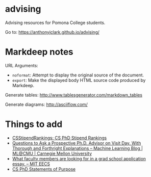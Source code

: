 # advising

Advising resources for Pomona College students.

Go to: https://anthonyjclark.github.io/advising/

# Markdeep notes

URL Arguments:

- `noformat`: Attempt to display the original source of the document.
- `export`: Make the displayed body HTML source code produced by Markdeep.

Generate tables:
http://www.tablesgenerator.com/markdown_tables

Generate diagrams:
http://asciiflow.com/

# Things to add

- [CSStipendRankings: CS PhD Stipend Rankings](https://csstipendrankings.org/)
- [Questions to Ask a Prospective Ph.D. Advisor on Visit Day, With Thorough and Forthright Explanations – Machine Learning Blog | ML@CMU | Carnegie Mellon University](https://blog.ml.cmu.edu/2020/03/02/questions-to-ask-a-prospective-ph-d-advisor-on-visit-day-with-thorough-and-forthright-explanations/)
- [What faculty members are looking for in a grad school application essay. – MIT EECS](https://www.eecs.mit.edu/academics/graduate-programs/admission-process/what-faculty-members-are-looking-for-in-a-grad-school-application-essay/)
- [CS PhD Statements of Purpose](https://cs-sop.org/)
